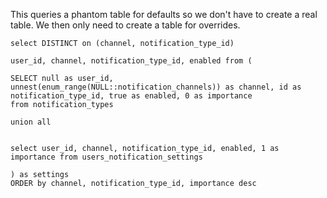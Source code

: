 This queries a phantom table for defaults so we don't have to create a real table. We then only need to create a table for overrides.
```
select DISTINCT on (channel, notification_type_id)

user_id, channel, notification_type_id, enabled from (

SELECT null as user_id, unnest(enum_range(NULL::notification_channels)) as channel, id as notification_type_id, true as enabled, 0 as importance
from notification_types

union all


select user_id, channel, notification_type_id, enabled, 1 as importance from users_notification_settings

) as settings
ORDER by channel, notification_type_id, importance desc
```
